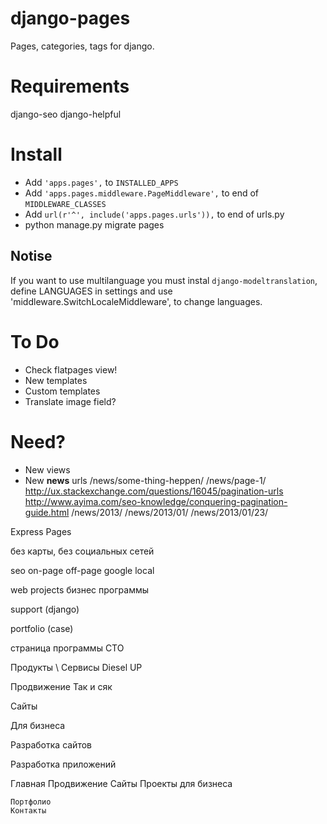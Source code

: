 # django-pages
Pages, categories, tags for django.

# Requirements
django-seo
django-helpful

# Install
* Add ```'apps.pages',``` to ```INSTALLED_APPS ```
* Add ```'apps.pages.middleware.PageMiddleware',``` to end of ```MIDDLEWARE_CLASSES```
* Add ```url(r'^', include('apps.pages.urls')),``` to end of urls.py
* python manage.py migrate pages

## Notise
If you want to use multilanguage you must instal ```django-modeltranslation```, define LANGUAGES in settings and use 'middleware.SwitchLocaleMiddleware', to change languages.

# To Do
* Check flatpages view!
* New templates
* Custom templates
* Translate image field?

# Need?
* New views
* New **news** urls
	/news/some-thing-heppen/
	/news/page-1/
		http://ux.stackexchange.com/questions/16045/pagination-urls
		http://www.ayima.com/seo-knowledge/conquering-pagination-guide.html
	/news/2013/
	/news/2013/01/
	/news/2013/01/23/




Express Pages

без карты, без социальных сетей

seo
	on-page
	off-page
google local

web projects
	бизнес программы

support (django)

portfolio (case)

страница программы СТО



Продукты \ Сервисы
	Diesel UP

Продвижение
	Так и сяк

Сайты

Для бизнеса

Разработка сайтов

Разработка приложений


Главная
	Продвижение
	Сайты
	Проекты для бизнеса

	Портфолио
	Контакты